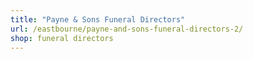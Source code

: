```yaml
---
title: "Payne & Sons Funeral Directors"
url: /eastbourne/payne-and-sons-funeral-directors-2/
shop: funeral directors
---
```

